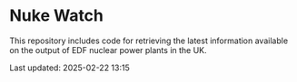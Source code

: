 # Nuke Watch

This repository includes code for retrieving the latest information available on the output of EDF nuclear power plants in the UK.

Last updated: 2025-02-22 13:15
